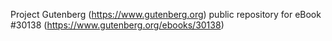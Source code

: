 Project Gutenberg (https://www.gutenberg.org) public repository for eBook #30138 (https://www.gutenberg.org/ebooks/30138)
